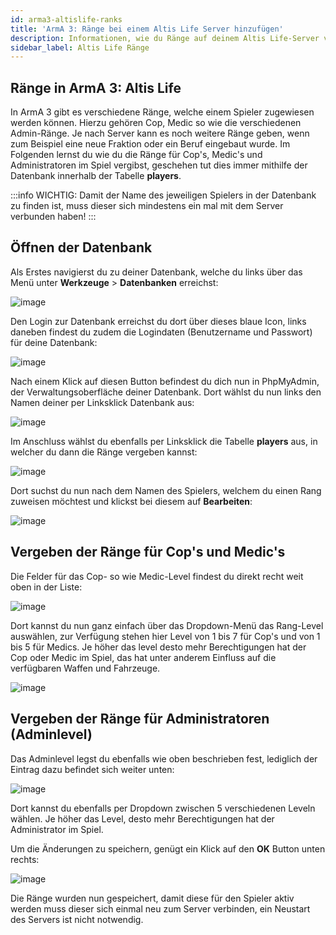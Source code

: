 ```yaml
---
id: arma3-altislife-ranks
title: 'ArmA 3: Ränge bei einem Altis Life Server hinzufügen'
description: Informationen, wie du Ränge auf deinem Altis Life-Server von ZAP-Hosting hinzufügen kannst - ZAP-Hosting.com Dokumentation
sidebar_label: Altis Life Ränge
---
```



## Ränge in ArmA 3: Altis Life

In ArmA 3 gibt es verschiedene Ränge, welche einem Spieler zugewiesen werden können. Hierzu gehören Cop, Medic so wie die verschiedenen Admin-Ränge.
Je nach Server kann es noch weitere Ränge geben, wenn zum Beispiel eine neue Fraktion oder ein Beruf eingebaut wurde.
Im Folgenden lernst du wie du die Ränge für Cop's, Medic's und Administratoren im Spiel vergibst, geschehen tut dies immer mithilfe der Datenbank innerhalb der Tabelle **players**.

:::info
WICHTIG: Damit der Name des jeweiligen Spielers in der Datenbank zu finden ist, muss dieser sich mindestens ein mal mit dem Server verbunden haben!
:::


## Öffnen der Datenbank

Als Erstes navigierst du zu deiner Datenbank, welche du links über das Menü unter **Werkzeuge** > **Datenbanken** erreichst:

![image](https://user-images.githubusercontent.com/26007280/189706219-3de71428-db27-4b89-b1a8-c10a5634f6d0.png)

Den Login zur Datenbank erreichst du dort über dieses blaue Icon, links daneben findest du zudem die Logindaten (Benutzername und Passwort) für deine Datenbank:

![image](https://user-images.githubusercontent.com/26007280/189706236-c0b33f3c-bbc1-4963-aaa5-98c529a878bb.png)


Nach einem Klick auf diesen Button befindest du dich nun in PhpMyAdmin, der Verwaltungsoberfläche deiner Datenbank.
Dort wählst du nun links den Namen deiner per Linksklick Datenbank aus:

![image](https://user-images.githubusercontent.com/26007280/189706275-a1ab4ff1-523b-40ce-90fc-000b3388e313.png)

Im Anschluss wählst du ebenfalls per Linksklick die Tabelle **players** aus, in welcher du dann die Ränge vergeben kannst:


![image](https://user-images.githubusercontent.com/26007280/189706307-defc23bb-bb90-4915-be47-c3a2ed579d76.png)

Dort suchst du nun nach dem Namen des Spielers, welchem du einen Rang zuweisen möchtest und klickst bei diesem auf **Bearbeiten**:

![image](https://user-images.githubusercontent.com/26007280/189706331-1235ed87-426c-4943-994c-1ec7440910ad.png)


## Vergeben der Ränge für Cop's und Medic's


Die Felder für das Cop- so wie Medic-Level findest du direkt recht weit oben in der Liste:

![image](https://user-images.githubusercontent.com/26007280/189706369-0b13c7af-a4c5-41c0-a04a-615f29f3226d.png)

Dort kannst du nun ganz einfach über das Dropdown-Menü das Rang-Level auswählen, zur Verfügung stehen hier Level von 1 bis 7 für Cop's und von 1 bis 5 für Medics.
Je höher das level desto mehr Berechtigungen hat der Cop oder Medic im Spiel, das hat unter anderem Einfluss auf die verfügbaren Waffen und Fahrzeuge.

![image](https://user-images.githubusercontent.com/26007280/189706411-89bba43a-5f83-4a9e-8a12-781ca8d6dc12.png)


## Vergeben der Ränge für Administratoren (Adminlevel)

Das Adminlevel legst du ebenfalls wie oben beschrieben fest, lediglich der Eintrag dazu befindet sich weiter unten:

![image](https://user-images.githubusercontent.com/26007280/189706444-fcc51eeb-18f8-48e4-b897-e9e8f413ae39.png)

Dort kannst du ebenfalls per Dropdown zwischen 5 verschiedenen Leveln wählen. Je höher das Level, desto mehr Berechtigungen hat der Administrator im Spiel.


Um die Änderungen zu speichern, genügt ein Klick auf den **OK** Button unten rechts:

![image](https://user-images.githubusercontent.com/26007280/189706469-0c7a2570-b6d5-43b6-a620-f005f11de2fc.png)

Die Ränge wurden nun gespeichert, damit diese für den Spieler aktiv werden muss dieser sich einmal neu zum Server verbinden, ein Neustart
des Servers ist nicht notwendig.